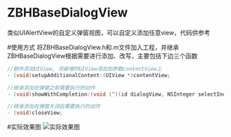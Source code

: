 # ZBHBaseDialogView
类似UIAlertView的自定义弹窗视图，可以自定义添加任意view，代码供参考

#使用方式
将ZBHBaseDialogView.h和.m文件加入工程，并继承ZBHBaseDialogView根据需要进行添加、改写，主要包括下边三个函数<br/>

```c
//额外添加UIView, 将新增的UIView添加到参数contentView上
- (void)setupAdditionalContent:(UIView *)contentView;

//继承添加在弹窗之前需要执行的动作
- (void)showWithCompletion:(void (^)(id dialogView, NSInteger selectIndex))completeBlock; 

//继承添加在弹窗关闭后需要执行的动作
- (void)closeView;  
```

#实际效果图
![实际效果图](https://github.com/binhan198/ZBHBaseDialogView/tree/master/ZBHBaseDialogViewDemo/images/showImage.gif)

